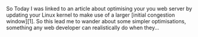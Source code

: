 So Today I was linked to an article about optimising your you web server by updating your Linux kernel to make use of a larger [initial congestion window][1]. So this lead me to wander about some simpler optimisations, something any web developer can realistically do when they...
